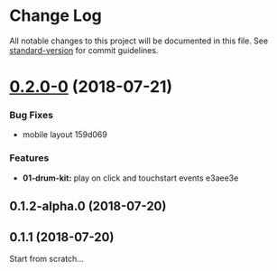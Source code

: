 # Change Log

All notable changes to this project will be documented in this file. See [standard-version](https://github.com/conventional-changelog/standard-version) for commit guidelines.

<a name="0.2.0-0"></a>
# [0.2.0-0](/compare/v0.1.2-alpha.0...v0.2.0-0) (2018-07-21)


### Bug Fixes

* mobile layout 159d069


### Features

* **01-drum-kit:** play on click and touchstart events e3aee3e



<a name="0.1.2-alpha.0"></a>
## 0.1.2-alpha.0 (2018-07-20)



<a name="0.1.1"></a>
## 0.1.1 (2018-07-20)
Start from scratch...
